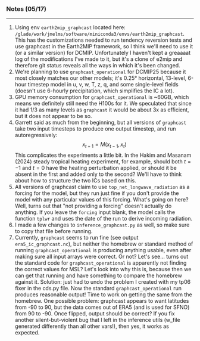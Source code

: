 ### Notes (05/17)
---
1. Using env `earth2mip_graphcast` located here: `/glade/work/jmelms/software/miniconda3/envs/earth2mip_graphcast`. This has the customizations needed to run tendency reversion tests and use graphcast in the Earth2MIP framework, so I think we'll need to use it (or a similar version) for DCMIP. Unfortunately I haven't kept a greaaaat log of the modifications I've made to it, but it's a clone of e2mip and therefore git status reveals all the ways in which it's been changed. 
2. We're planning to use `graphcast_operational` for DCMIP25 because it most closely matches our other models; it's 0.25° horizontal, 13-level, 6-hour timestep model in u, v, w, T, z, q, and some single-level fields (doesn't use 6-hourly precipitation, which simplifies the IC a lot). 
3. GPU memory consumption for `graphcast_operational` is ~60GB, which means we definitely still need the H100s for it. We speculated that since it had 1/3 as many levels as `graphcast` it would be about 3x as efficient, but it does not appear to be so. 
4. Garrett said as much from the beginning, but all versions of `graphcast` take two input timesteps to produce one output timestep, and run autoregressively: 
$$
x_{t+1} = M(x_{t-1}, x_{t})
$$
This complicates the experiments a little bit. In the Hakim and Masanam (2024) steady tropical heating experiment, for example, should both $t=-1$ and $t=0$ have the heating perturbation applied, or should it be absent in the first and added only to the second? We'll have to think about how to structure the two ICs based on this. 
5. All versions of graphcast claim to use `top_net_longwave_radiation` as a forcing for the model, but they run just fine if you don't provide the model with any particular values of this forcing. What's going on here? Well, turns out that "not providing a forcing" doesn't actually do anything. If you leave the `forcing` input blank, the model calls the function `tplwr` and uses the date of the run to derive incoming radiation. 
6. I made a few changes to `inference_graphcast.py` as well, so make sure to copy that file before running. 
7. Currently, `graphcast` seems to run fine (see output `era5_ic_graphcast.nc`), but neither the homebrew or standard method of running `graphcast_operational` is producing anything usable, even after making sure all input arrays were correct. Or not? Let's see... turns out the standard code for `graphcast_operational` is apparently not finding the correct values for MSL? Let's look into why this is, because then we can get that running and have something to compare the homebrew against it. Solution: just had to undo the problem I created with my tp06 fixer in the cds.py file. Now the standard `graphcast_operational` run produces reasonable output! Time to work on getting the same from the homebrew. One possible problem: graphcast appears to want latitudes from -90 to 90, but the data comes out of ERA5 (and is used for SFNO) from 90 to -90. Once flipped, output should be correct? If you fix another silent-but-violent bug that I left in the inference utils (w_file generated differently than all other vars!), then yes, it works as expected. 